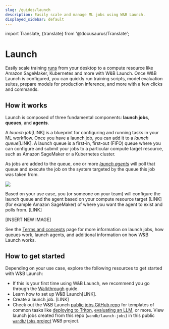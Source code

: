 ```yaml
---
slug: /guides/launch
description: Easily scale and manage ML jobs using W&B Launch.
displayed_sidebar: default
---
```

import Translate, {translate} from '@docusaurus/Translate';

# Launch

Easily scale training [runs](../runs/intro.md) from your desktop to a compute resource like Amazon SageMaker, Kubernetes and more with W&B Launch. Once W&B Launch is configured, you can quickly run training scripts, model evaluation suites, prepare models for production inference, and more with a few clicks and commands. 

<!-- ![](/images/launch/ready_to_launch.png) -->

## How it works

Launch is composed of three fundamental components: **launch jobs**, **queues**, and **agents**.

A *launch job*[LINK] is a blueprint for configuring and running tasks in your ML workflow.  Once you have a launch job, you can add it to a *launch queue*[LINK]. A launch queue is a first-in, first-out (FIFO) queue where you can configure and submit your jobs to a particular compute target resource, such as Amazon SageMaker or a Kubernetes cluster. 

<!-- ![](/images/launch/mlOps_flow.png) -->

As jobs are added to the queue, one or more [*launch agents*](./run-agent.md) will poll that queue and execute the job on the system targeted by the queue this job was taken from.

![](/images/launch/ml_user_flow.png)
<!-- ![](/images/launch/Launch_Diagram.png) -->

Based on your use case, you (or someone on your team) will configure the launch queue and the agent based on your compute resource target [LINK] (for example Amazon SageMaker) of where you want the agent to exist and polls from. [LINK]

[INSERT NEW IMAGE]

See the [Terms and concepts](./launch_terminology.md) page for more information on launch jobs, how queues work, launch agents, and additional information on how W&B Launch works.

## How to get started

Depending on your use case, explore the following resources to get started with W&B Launch:

* If this is your first time using W&B Launch, we recommend you go through the [Walkthrough](./walkthrough.md) guide.
* Learn how to set up W&B Launch[LINK].
* Create a launch job. [LINK]
* Check out the W&B Launch [public jobs GitHub repo](https://github.com/wandb/launch-jobs) for templates of common tasks like [deploying to Triton](https://github.com/wandb/launch-jobs/tree/main/jobs/deploy_to_nvidia_triton), [evaluating an LLM](https://github.com/wandb/launch-jobs/tree/main/jobs/openai_evals), or more. View launch jobs created from this repo (`wandb/launch-jobs`) in this public [`wandb/jobs` project](https://wandb.ai/wandb/jobs/jobs) W&B project.
<!-- * Explore topics about W&B Launch in this Developer Guide, such as:
    * [Create a job](./create-job.md)
    * [Create a queue](./create-queue.md)
    * [Start an agent](./run-agent.md)
    * [Launch a run](./launch-jobs.md)
    * [Run an agent](./run-agent.md)   -->
<!-- * Discover the [`wandb launch`](../../ref/cli/wandb-launch.md) and [`wandb launch-agent`](../../ref/cli/wandb-launch-agent.md) commands in the CLI Reference. -->
